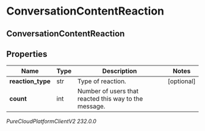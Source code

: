 # ConversationContentReaction

## ConversationContentReaction

## Properties

|Name | Type | Description | Notes|
|------------ | ------------- | ------------- | -------------|
| **reaction_type** | str | Type of reaction. | [optional] |
| **count** | int | Number of users that reacted this way to the message. | |



_PureCloudPlatformClientV2 232.0.0_
